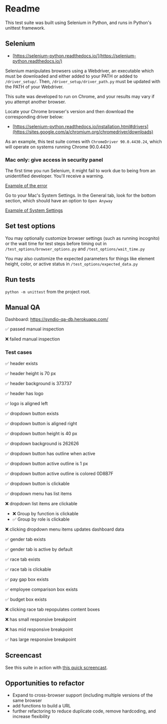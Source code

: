# Readme

This test suite was built using Selenium in Python, and runs in Python's unittest framework.

## Selenium

- [https://selenium-python.readthedocs.io/](https://selenium-python.readthedocs.io/)

Selenium manipulates browsers using a Webdriver, an executable which must be downloaded and either added to your PATH or added to `/driver_setup/`. Then, `/driver_setup/driver_path.py` must be updated with the PATH of your Webdriver. 

This suite was developed to run on Chrome, and your results may vary if you attempt another browser.

Locate your Chrome browser's version and then download the corresponding driver below:

- [https://selenium-python.readthedocs.io/installation.html#drivers](https://sites.google.com/a/chromium.org/chromedriver/downloads)

As an example, this test suite comes with `ChromeDriver 90.0.4430.24`, which will operate on systems running Chrome 90.0.4430

### Mac only: give access in security panel

The first time you run Selenium, it might fail to work due to being from an unidentified developer. You'll receive a warning.

[Example of the error](https://github.com/just-hugo/syndio_homework/blob/main/driver_setup/troubleshooting_images/mac_webdriver_error.png?raw=true)

Go to your Mac's System Settings. In the General tab, look for the bottom section, which should have an option to `Open Anyway`

[Example of System Settings](https://github.com/just-hugo/syndio_homework/blob/main/driver_setup/troubleshooting_images/mac_webdriver_solution.png?raw=true)

## Set test options

You may optionally customize browser settings (such as running incognito) or the wait time for test steps before timing out in `/test_options/browser_options.py` and `/test_options/wait_time.py`

You may also customize the expected parameters for things like element height, color, or active status in `/test_options/expected_data.py` 

## Run tests

`python -m unittest` from the project root.

## Manual QA

Dashboard: https://syndio-qa-db.herokuapp.com/

✅ passed manual inspection

❌ failed manual inspection

### Test cases


✅ header exists

✅ header height is 70 px

✅ header background is 373737

✅ header has logo

✅ logo is aligned left

✅ dropdown button exists

✅ dropdown button is aligned right

✅ dropdown button height is 40 px

✅ dropdown background is 262626

✅ dropdown button has outline when active

✅ dropdown button active outline is 1 px

✅ dropdown button active outline is colored 0D8B7F

✅ dropdown button is clickable

✅ dropdown menu has list items

❌ dropdown list items are clickable
- ❌ Group by function is clickable
- ✅ Group by role is clickable

❌ clicking dropdown menu items updates dashboard data

✅ gender tab exists

✅ gender tab is active by default

✅ race tab exists


✅ race tab is clickable


✅ pay gap box exists


✅ employee comparison box exists


✅ budget box exists

❌ clicking race tab repopulates content boxes

❌ has small responsive breakpoint

❌ has mid responsive breakpoint


✅ has large responsive breakpoint

## Screencast

See this suite in action with [this quick screencast](https://github.com/just-hugo/syndio_homework/blob/main/driver_setup/troubleshooting_images/syndio_dashboard_automated_screencast.mov).

## Opportunities to refactor

- Expand to cross-browser support (including multiple versions of the same browser
- add functions to build a URL
- further refactoring to reduce duplicate code, remove hardcoding, and increase flexibility

